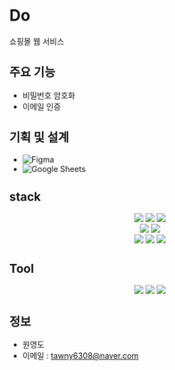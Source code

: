 # Do
쇼핑몰 웹 서비스

## 주요 기능
- 비밀번호 암호화
- 이메일 인증

## 기획 및 설계
- ![Figma](https://img.shields.io/badge/Figma-F24E1E?style=flat&logo=Figma&logoColor=white)
- ![Google Sheets](https://img.shields.io/badge/Google%20Sheets-34A853?style=flat&logo=Google-Sheets&logoColor=white)

## stack
<div align="center">
	<img src="https://img.shields.io/badge/Spring%20Boot-%236DB33F?style=flat&logo=Spring%20Boot&logoColor=white"/>
	<img src="https://img.shields.io/badge/Java-%23007396?style=flat&logo=java&logoColor=white"/>
	<img src="https://img.shields.io/badge/MySQL-%234479A1?style=flat&logo=MySQL&logoColor=white"/> <br>
	<img src="https://img.shields.io/badge/JSTL-%234169E1?style=flat&logo=jsp&logoColor=white"/>
	<img src="https://img.shields.io/badge/AWS-%23FF9900?style=flat&logo=Amazon%20AWS&logoColor=white" /> <br>
	<img src="https://img.shields.io/badge/HTML-%23E34F26?style=flat&logo=HTML5&logoColor=E9FFEE" />
	<img src="https://img.shields.io/badge/CSS-%231572B6?style=flat&logo=CSS3&logoColor=E9FFEE"/>
	<img src="https://img.shields.io/badge/JavaScript-%23F7DF1E?style=social-square&amp;label=%20&amp;logocolor=F7DF1E&amp;link=https%3A%2F%2Fdeveloper.mozilla.org%2Fen-US%2Fdocs%2FLearn%2FFront-end_web_developer" />
</div>

## Tool
<div align="center">
	<img src="https://img.shields.io/badge/Eclipse IDE-purple?style=flat&logo=Eclipse-IDE&logoColor=white"/>
	<img src="https://img.shields.io/badge/GitHub-black?style=flat&logo=GitHub&logoColor=white"/>
	<img src="https://img.shields.io/badge/Tomcat-red?style=flat&logo=Apache-Tomcat&logoColor=white"/> 
</div>

## 정보 
- 원영도
- 이메일 : tawny6308@naver.com



